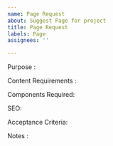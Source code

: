 ```yaml
---
name: Page Request
about: Suggest Page for project
title: Page Request
labels: Page
assignees: ''

---
```


Purpose : 

Content Requirements : 

Components Required: 

SEO: 

Acceptance Criteria: 

Notes :
